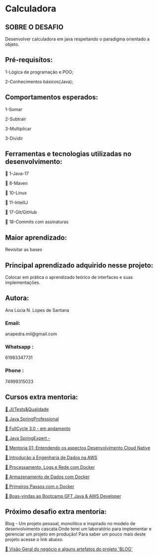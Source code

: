 # Calculadora

<h2>SOBRE O DESAFIO</h2>
<p>
Desenvolver calculadora em java respeitando o paradigma orientado a objeto.</p>
<h2>Pré-requisítos:</h2>
<p>
1-Lógica de programação e POO;

2-Conhecimentos básicos(Java);

</p>
<h2>Comportamentos esperados:</h2>
<p>
1-Somar
</p>
<p>
2-Subtrair
</p>
<p>
3-Multiplicar
</p>

<p>
3-Dividir
</p>

<h2>Ferramentas e tecnologias utilizadas no desenvolvimento:</h2>


<p >🚀 1-Java-17</p>

<p >🚀 8-Maven</p>

<p >🚀 10-Linux</p>

<p >🚀 11-IntelliJ</p>

<p >🚀 17-Git/GitHub</p>

<p >🚀 18-Commits com assinaturas</p>

<h2>Maior aprendizado:</h2>
<p>Revisitar as bases </p>

<h2>Principal aprendizado adquirido nesse projeto:</h2>
<p>
Colocar em prática o aprendizado  teórico de interfaces e suas implementações.
<p>

<h2>Autora:</h2>

<p>Ana Lúcia N. Lopes de Santana</p>

<h3>Email: </h3>
<p>anapedra.mil@gmail.com</p>

<h3>Whatsapp : </h3>
<p>
   61993347731
</P>

<h3>Phone : </h3>
<p>
   74999315023
</P>


<h2>Cursos extra mentoria:</h2>

<p >
<a href="https://programadetestesequalidade.club.hotmart.com/public/user-certificate/894faa62-84da-4540-a6b9-70203909ddaf/_">🔗 Jl/Tests&Qualidade</a>
 </p>


<p >
<a href="https://learn.devsuperior.com/certificados/7165816">🔗 Java SpringProfessional</a>
 </p>

 </p>

<p >
<a href="https://curso.fullcycle.com.br/curso-fullcycle/">🔗 FullCycle 3.0 - em andamento</a>
 </p>

<p >
<a href="https://devsuperior.club/c/5-61">🔗 Java SpringExpert -</a>
 </p>

<p >
<a href="https://hermes.dio.me/certificates/cover/en/WYXIWZ9T.jpg">🔗 Mentoria 01: Entendendo os aspectos Desenvolvimento Cloud Native</a>
 </p>


<p >
<a href="https://hermes.dio.me/certificates/cover/en/UW35GRLK.jpg">🔗 Introdução a Engenharia de Dados na AWS</a>
 </p>


<p >
<a href="https://hermes.dio.me/certificates/cover/en/QPELVXVY.jpg">🔗 Processamento, Logs e Rede com Docker</a>
 </p>

<p >
<a href="https://hermes.dio.me/certificates/cover/en/0SNQJDRR.jpg">🔗 Armazenamento de Dados com Docker</a>
 </p>


<p >
<a href="https://hermes.dio.me/certificates/cover/en/OT5NTPSA.jpg">🔗 Primeiros Passos com o Docker</a>
 </p>

<p >
<a href="https://hermes.dio.me/certificates/cover/en/D4073BAE.jpg">🔗 Boas-vindas ao Bootcamp GFT Java & AWS Developer</a>
 </p>



<h2>Próximo desafio extra mentoria:</h2>

<p>Blog - Um projeto pessoal, monolítico e inspirado no modelo de desenvolvimento cascata.Onde terei um laboratório para implementar e gerenciar um projeto em produção! Para saber um pouco mais deste projeto acesse o link abaixo.</p>

<p >
<a href="https://docs.google.com/document/d/1EG9D169szMPGQKsH70VcGKQBkdhZFI-l91a8NXoyaKs/edit">🔗 Visão Geral do negócio e alguns artefatos do projeto 'BLOG'
</a>
 </p>
